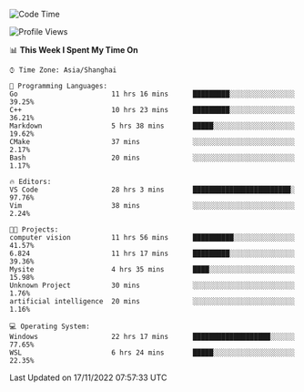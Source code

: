 <!--START_SECTION:waka-->
![Code Time](http://img.shields.io/badge/Code%20Time-351%20hrs%2022%20mins-blue)

![Profile Views](http://img.shields.io/badge/Profile%20Views-2-blue)

📊 **This Week I Spent My Time On** 

```text
⌚︎ Time Zone: Asia/Shanghai

💬 Programming Languages: 
Go                       11 hrs 16 mins      █████████░░░░░░░░░░░░░░░░   39.25% 
C++                      10 hrs 23 mins      █████████░░░░░░░░░░░░░░░░   36.21% 
Markdown                 5 hrs 38 mins       █████░░░░░░░░░░░░░░░░░░░░   19.62% 
CMake                    37 mins             ░░░░░░░░░░░░░░░░░░░░░░░░░   2.17% 
Bash                     20 mins             ░░░░░░░░░░░░░░░░░░░░░░░░░   1.17%

🔥 Editors: 
VS Code                  28 hrs 3 mins       ████████████████████████░   97.76% 
Vim                      38 mins             ░░░░░░░░░░░░░░░░░░░░░░░░░   2.24%

🐱‍💻 Projects: 
computer vision          11 hrs 56 mins      ██████████░░░░░░░░░░░░░░░   41.57% 
6.824                    11 hrs 17 mins      █████████░░░░░░░░░░░░░░░░   39.36% 
Mysite                   4 hrs 35 mins       ████░░░░░░░░░░░░░░░░░░░░░   15.98% 
Unknown Project          30 mins             ░░░░░░░░░░░░░░░░░░░░░░░░░   1.76% 
artificial intelligence  20 mins             ░░░░░░░░░░░░░░░░░░░░░░░░░   1.16%

💻 Operating System: 
Windows                  22 hrs 17 mins      ███████████████████░░░░░░   77.65% 
WSL                      6 hrs 24 mins       █████░░░░░░░░░░░░░░░░░░░░   22.35%

```


 Last Updated on 17/11/2022 07:57:33 UTC
<!--END_SECTION:waka-->